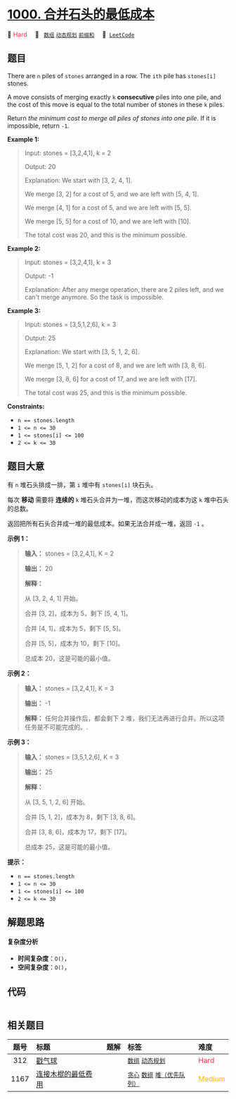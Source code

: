 # [1000. 合并石头的最低成本](https://leetcode.com/problems/minimum-cost-to-merge-stones)

🔴 <font color=#ff334b>Hard</font>&emsp; 🔖&ensp; [`数组`](/leetcode/outline/tag/array.md) [`动态规划`](/leetcode/outline/tag/dynamic-programming.md) [`前缀和`](/leetcode/outline/tag/prefix-sum.md)&emsp; 🔗&ensp;[`LeetCode`](https://leetcode.com/problems/minimum-cost-to-merge-stones)


## 题目

There are `n` piles of `stones` arranged in a row. The `ith` pile has
`stones[i]` stones.

A move consists of merging exactly `k` **consecutive** piles into one pile,
and the cost of this move is equal to the total number of stones in these `k`
piles.

Return _the minimum cost to merge all piles of stones into one pile_. If it is
impossible, return `-1`.



**Example 1:**

> Input: stones = [3,2,4,1], k = 2
> 
> Output: 20
> 
> Explanation: We start with [3, 2, 4, 1].
> 
> We merge [3, 2] for a cost of 5, and we are left with [5, 4, 1].
> 
> We merge [4, 1] for a cost of 5, and we are left with [5, 5].
> 
> We merge [5, 5] for a cost of 10, and we are left with [10].
> 
> The total cost was 20, and this is the minimum possible.

**Example 2:**

> Input: stones = [3,2,4,1], k = 3
> 
> Output: -1
> 
> Explanation: After any merge operation, there are 2 piles left, and we can't merge anymore.  So the task is impossible.

**Example 3:**

> Input: stones = [3,5,1,2,6], k = 3
> 
> Output: 25
> 
> Explanation: We start with [3, 5, 1, 2, 6].
> 
> We merge [5, 1, 2] for a cost of 8, and we are left with [3, 8, 6].
> 
> We merge [3, 8, 6] for a cost of 17, and we are left with [17].
> 
> The total cost was 25, and this is the minimum possible.

**Constraints:**

  * `n == stones.length`
  * `1 <= n <= 30`
  * `1 <= stones[i] <= 100`
  * `2 <= k <= 30`


## 题目大意

有 `n` 堆石头排成一排，第 `i` 堆中有 `stones[i]` 块石头。

每次 **移动** 需要将 **连续的** `k` 堆石头合并为一堆，而这次移动的成本为这 `k` 堆中石头的总数。

返回把所有石头合并成一堆的最低成本。如果无法合并成一堆，返回 `-1` 。



**示例 1：**

> 
> 
> 
> 
> 
> **输入：** stones = [3,2,4,1], K = 2
> 
> **输出：** 20
> 
> **解释：**
> 
> 从 [3, 2, 4, 1] 开始。
> 
> 合并 [3, 2]，成本为 5，剩下 [5, 4, 1]。
> 
> 合并 [4, 1]，成本为 5，剩下 [5, 5]。
> 
> 合并 [5, 5]，成本为 10，剩下 [10]。
> 
> 总成本 20，这是可能的最小值。
> 
> 

**示例 2：**

> 
> 
> 
> 
> 
> **输入：** stones = [3,2,4,1], K = 3
> 
> **输出：** -1
> 
> **解释：** 任何合并操作后，都会剩下 2 堆，我们无法再进行合并。所以这项任务是不可能完成的。.
> 
> 

**示例 3：**

> 
> 
> 
> 
> 
> **输入：** stones = [3,5,1,2,6], K = 3
> 
> **输出：** 25
> 
> **解释：**
> 
> 从 [3, 5, 1, 2, 6] 开始。
> 
> 合并 [5, 1, 2]，成本为 8，剩下 [3, 8, 6]。
> 
> 合并 [3, 8, 6]，成本为 17，剩下 [17]。
> 
> 总成本 25，这是可能的最小值。
> 
> 



**提示：**

  * `n == stones.length`
  * `1 <= n <= 30`
  * `1 <= stones[i] <= 100`
  * `2 <= k <= 30`


## 解题思路

#### 复杂度分析

- **时间复杂度**：`O()`，
- **空间复杂度**：`O()`，

## 代码

```javascript

```

## 相关题目

| 题号 | 标题 | 题解 | 标签 | 难度 |
| :------: | :------ | :------: | :------ | :------ |
| 312 | [戳气球](https://leetcode.com/problems/burst-balloons) |  |  [`数组`](/leetcode/outline/tag/array.md) [`动态规划`](/leetcode/outline/tag/dynamic-programming.md) | <font color=#ff334b>Hard</font> |
| 1167 | [连接木棍的最低费用](https://leetcode.com/problems/minimum-cost-to-connect-sticks) |  |  [`贪心`](/leetcode/outline/tag/greedy.md) [`数组`](/leetcode/outline/tag/array.md) [`堆（优先队列）`](/leetcode/outline/tag/heap-priority-queue.md) | <font color=#ffb800>Medium</font> |

<style>
.blue {
    background-color: #096dd9;
    padding: 0.25rem 0.5rem;
    margin: 0;
    font-size: 0.85em;
    border-radius: 3px;
    color: white;
    font-weight: 500;
}
table th:first-of-type { width: 10%; }
table th:nth-of-type(2) { width: 35%; }
table th:nth-of-type(3) { width: 10%; }
table th:nth-of-type(4) { width: 35%; }
table th:nth-of-type(5) { width: 10%; }
</style>
